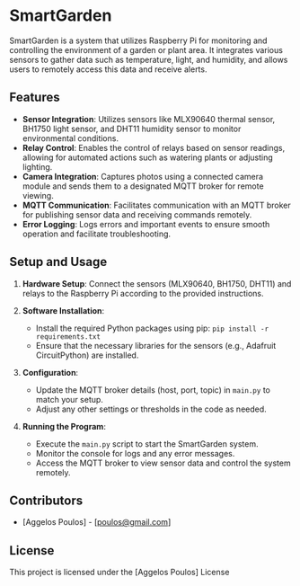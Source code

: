 # SmartGarden

SmartGarden is a system that utilizes Raspberry Pi for monitoring and controlling the environment of a garden or plant area. It integrates various sensors to gather data such as temperature, light, and humidity, and allows users to remotely access this data and receive alerts.

## Features

- **Sensor Integration**: Utilizes sensors like MLX90640 thermal sensor, BH1750 light sensor, and DHT11 humidity sensor to monitor environmental conditions.
- **Relay Control**: Enables the control of relays based on sensor readings, allowing for automated actions such as watering plants or adjusting lighting.
- **Camera Integration**: Captures photos using a connected camera module and sends them to a designated MQTT broker for remote viewing.
- **MQTT Communication**: Facilitates communication with an MQTT broker for publishing sensor data and receiving commands remotely.
- **Error Logging**: Logs errors and important events to ensure smooth operation and facilitate troubleshooting.

## Setup and Usage

1. **Hardware Setup**: Connect the sensors (MLX90640, BH1750, DHT11) and relays to the Raspberry Pi according to the provided instructions.

2. **Software Installation**:
   - Install the required Python packages using pip: `pip install -r requirements.txt`
   - Ensure that the necessary libraries for the sensors (e.g., Adafruit CircuitPython) are installed.

3. **Configuration**:
   - Update the MQTT broker details (host, port, topic) in `main.py` to match your setup.
   - Adjust any other settings or thresholds in the code as needed.

4. **Running the Program**:
   - Execute the `main.py` script to start the SmartGarden system.
   - Monitor the console for logs and any error messages.
   - Access the MQTT broker to view sensor data and control the system remotely.

## Contributors

- [Aggelos Poulos] - [poulos@gmail.com]

## License

This project is licensed under the [Aggelos Poulos] License
